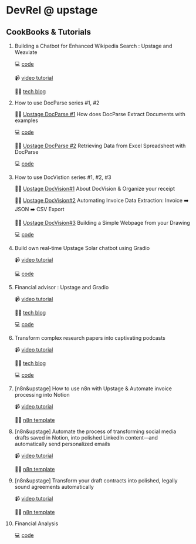 # DevRel @ upstage


## CookBooks & Tutorials
1. Building a Chatbot for Enhanced Wikipedia Search : Upstage and Weaviate

   💻 [code](https://github.com/duper203/upstage_cookbook/blob/main/wiki_tutorial_upstage_weaviate.ipynb)

   📹 [video tutorial](https://x.com/soo_devrel/status/1831025240488722623)

   ✍🏻 [tech blog](https://medium.com/@hsookim203/building-a-chatbot-for-enhanced-wikipedia-search-with-a-chatbot-7dbb41045a8a)

2. How to use DocParse series #1, #2

   ✍🏻 [Upstage DocParse #1](https://medium.com/@hsookim203/experimenting-upstage-docparse-with-langchain-c9f8983088de) How does DocParse Extract Documents with examples

   💻 [code](https://github.com/duper203/upstage_cookbook/blob/main/DocParse_1_Bounding_Box.ipynb)

   ✍🏻 [Upstage DocParse #2](https://medium.com/@hsookim203/upstage-docparse-2-retrieving-data-from-excel-spreadsheet-with-docparse-05c0093770d5) Retrieving Data from Excel Spreadsheet with DocParse

   💻 [code](https://github.com/duper203/upstage_cookbook/blob/main/DocParse_2_excel.ipynb)

3. How to use DocVistion series #1, #2, #3

   ✍🏻 [Upstage DocVision#1](https://medium.com/@hsookim203/chat-with-your-receipt-1-about-upstage-docvision-4f53c1a8397c) About DocVision & Organize your receipt

   ✍🏻 [Upstage DocVision#2](https://medium.com/@hsookim203/docvision-2-automating-invoice-data-extraction-invoice-%EF%B8%8F-json-%EF%B8%8F-csv-export-9be1eb8421ae) Automating Invoice Data Extraction: Invoice ➡️ JSON ➡️ CSV Export

   ✍🏻 [Upstage DocVision#3](https://medium.com/@hsookim203/upstage-docvision-3-building-a-webpage-from-your-drawing-a51f9683f424) Building a Simple Webpage from your Drawing

   💻 [code](https://github.com/duper203/upstage_cookbook/blob/main/DocVision_3_Generate_webpage.ipynb)

4. Build own real-time Upstage Solar chatbot using Gradio

   📹 [video tutorial](https://x.com/soo_devrel/status/1838731466555167088)

   💻 [code](https://github.com/UpstageAI/cookbook/blob/main/Solar-Fullstack-LLM-101/81_gradio_stream.ipynb)

5. Financial advisor : Upstage and Gradio

   📹 [video tutorial](https://x.com/soo_devrel/status/1840893935146893649)

   ✍🏻 [tech blog](https://medium.com/@hsookim203/creating-a-financial-advice-app-a028a1cb5cc4)

   💻 [code](https://github.com/UpstageAI/cookbook/blob/main/Solar-Fullstack-LLM-101/04_CAG_GC.ipynb)

6. Transform complex research papers into captivating podcasts

   📹 [video tutorial](https://x.com/soo_devrel/status/1859772718985642186)

   ✍🏻 [tech blog](https://medium.com/@hsookim203/pdf-to-podcast-863a78b840f4)

   💻 [code](https://github.com/duper203/upstage_cookbook/blob/main/PDF_to_Podcast_SolarPro.ipynb)

7. [n8n&upstage] How to use n8n with Upstage & Automate invoice processing into Notion

   📹 [video tutorial](https://x.com/soo_devrel/status/1867005330015785220)

   ✍🏻 [n8n template](https://drive.google.com/file/d/1xbOZziV8buIIBmqNzcR_rNW40zFswts6/view?usp=drive_link)
   
8. [n8n&upstage] Automate the process of transforming social media drafts saved in Notion, into polished LinkedIn content—and automatically send personalized emails

   📹 [video tutorial](https://x.com/soo_devrel/status/1868745008423354738)

   ✍🏻 [n8n template](https://drive.google.com/file/d/1kISuJavxeaW8K0s4XLc3blg5CYdcZFX8/view?usp=sharing)
   
9. [n8n&upstage] Transform your draft contracts into polished, legally sound agreements automatically
   
    📹 [video tutorial](https://x.com/soo_devrel/status/1871358886940426670)

    ✍🏻 [n8n template](https://drive.google.com/file/d/1vUaMPjINt9p_jg35YCc07rlfhmzNgDQ-/view?usp=sharing)

10. Financial Analysis

    💻 [code](https://github.com/duper203/upstage_cookbook/blob/main/financial_analysis.ipynb)
